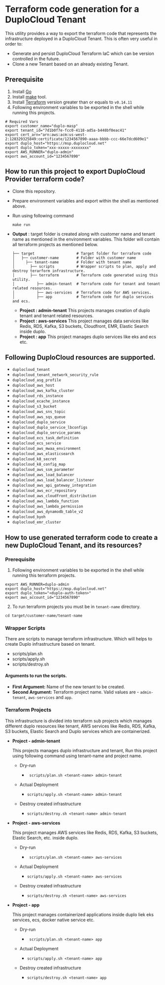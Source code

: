 # Terraform code generation for a DuploCloud Tenant

This utility provides a way to export the terraform code that represents the infrastructure deployed in a DuploCloud Tenant. This is often very useful in order to:
- Generate and persist DuploCloud Terraform IaC which can be version controlled in the future.
- Clone a new Tenant based on an already existing Tenant. 

## Prerequisite

1. Install [Go](https://go.dev/doc/install)
2. Install [make](https://www.gnu.org/software/make) tool.
3. Install [Terraform](https://learn.hashicorp.com/tutorials/terraform/install-cli) version greater than or equals to `v0.14.11`
4. Following environment variables to be exported in the shell while running this projects.

```shell
# Required Vars
export customer_name="duplo-masp"
export tenant_id="7d1b0f7e-fcc0-4118-ad5a-b448bf0eac41"
export cert_arn="arn:aws:acm:us-west-2:128329325849:certificate/1234567890-aaaa-bbbb-ccc-66e7dcd609e1"
export duplo_host="https://msp.duplocloud.net"
export duplo_token="xxx-xxxxx-xxxxxxxx"
export AWS_RUNNER="duplo-admin"
export aws_account_id="1234567890"
```

## How to run this project to export DuploCloud Provider terraform code?

- Clone this repository.

- Prepare environment variables and export within the shell as mentioned above.

- Run using  following command

  ```shell
  make run
  ```

- **Output** : target folder is created along with customer name and tenant name as mentioned in the environment variables. This folder will contain all terraform projects as mentioned below.
  
    ```
    ├── target                   # Target folder for terraform code
    │   ├── customer-name        # Folder with customer name
    │     ├── tenant-name        # Folder with tenant name
    │       ├── scripts          # Wrapper scripts to plan, apply and destroy terarform infrastructure.
    │       ├── terraform        # Terraform code generated using this utility.
    │          ├── admin-tenant  # Terraform code for tenant and tenant related resources.
    │          ├── aws-services  # Terraform code for AWS services.
    │          ├── app           # Terraform code for duplo services and ecs.
    ```

  - **Project : admin-tenant** This projects manages creation of duplo tenant and tenant related resources.
  - **Project : aws-services** This project manages data services like Redis, RDS, Kafka, S3 buckets, Cloudfront, EMR, Elastic Search inside duplo.
  - **Project : app** This project manages duplo services like eks and ecs etc.

## Following DuploCloud resources are supported.
   - `duplocloud_tenant`
   - `duplocloud_tenant_network_security_rule`
   - `duplocloud_asg_profile`
   - `duplocloud_aws_host`
   - `duplocloud_aws_kafka_cluster`
   - `duplocloud_rds_instance`
   - `duplocloud_ecache_instance`
   - `duplocloud_s3_bucket`
   - `duplocloud_aws_sns_topic`
   - `duplocloud_aws_sqs_queue`
   - `duplocloud_duplo_service`
   - `duplocloud_duplo_service_lbconfigs`
   - `duplocloud_duplo_service_params`
   - `duplocloud_ecs_task_definition`
   - `duplocloud_ecs_service`
   - `duplocloud_aws_mwaa_environment`
   - `duplocloud_aws_elasticsearch`
   - `duplocloud_k8_secret`
   - `duplocloud_k8_config_map`
   - `duplocloud_aws_ssm_parameter`
   - `duplocloud_aws_load_balancer`
   - `duplocloud_aws_load_balancer_listener`
   - `duplocloud_aws_api_gateway_integration`
   - `duplocloud_aws_ecr_repository`
   - `duplocloud_aws_cloudfront_distribution`
   - `duplocloud_aws_lambda_function`
   - `duplocloud_aws_lambda_permission`
   - `duplocloud_aws_dynamodb_table_v2`
   - `duplocloud_byoh`
   - `duplocloud_emr_cluster`

## How to use generated terraform code to create a new DuploCloud Tenant, and its resources?

### Prerequisite
1. Following environment variables to be exported in the shell while running this terraform projects.
```shell
export AWS_RUNNER=duplo-admin
export duplo_host="https://msp.duplocloud.net"
export duplo_token="<duplo-auth-token>"
export aws_account_id="1234567890"
```
2. To run terraform projects you must be in `tenant-name` directory.
```shell
cd target/customer-name/tenant-name
```

### Wrapper Scripts

There are scripts to manage terraform infrastructure. Which will helps to create Duplo infrastructure based on tenant.

- scripts/plan.sh
- scripts/apply.sh
- scripts/destroy.sh

#### Arguments to run the scripts.

- **First Argument:** Name of the new tenant to be created.
- **Second Argument:** Terraform project name. Valid values are - `admin-tenant`, `aws-services` and `app`.

### Terraform Projects

This infrastructure is divided into terraform sub projects which manages different duplo resources like tenant, AWS services like Redis, RDS, Kafka, S3 buckets, Elastic Search and Duplo services which are containerized.

- **Project - admin-tenant**

  This projects manages duplo infrastructure and tenant, Run this project using following command using tenant-name and project name.

  - Dry-run

    - ```shell
       scripts/plan.sh <tenant-name> admin-tenant
      ```

  - Actual Deployment

    - ```shell
      scripts/apply.sh <tenant-name> admin-tenant
      ```

  - Destroy created infrastructure

    - ```shell
      scripts/destroy.sh <tenant-name> admin-tenant
      ```

- **Project - aws-services**

  This project manages AWS services like Redis, RDS, Kafka, S3 buckets, Elastic Search, etc. inside duplo.

  - Dry-run

    - ```shell
       scripts/plan.sh <tenant-name> aws-services
      ```
  - Actual Deployment

    - ```shell
      scripts/apply.sh <tenant-name> aws-services
      ```
  - Destroy created infrastructure

    - ```shell
      scripts/destroy.sh <tenant-name> aws-services
      ```

- **Project - app**

  This project manages containerized applications inside duplo liek eks services, ecs, docker native service etc.

  - Dry-run

    - ```shell
       scripts/plan.sh <tenant-name> app
      ```

  - Actual Deployment

    - ```shell
      scripts/apply.sh <tenant-name> app
      ```

  - Destroy created infrastructure

    - ```shell
      scripts/destroy.sh <tenant-name> app
      ```
